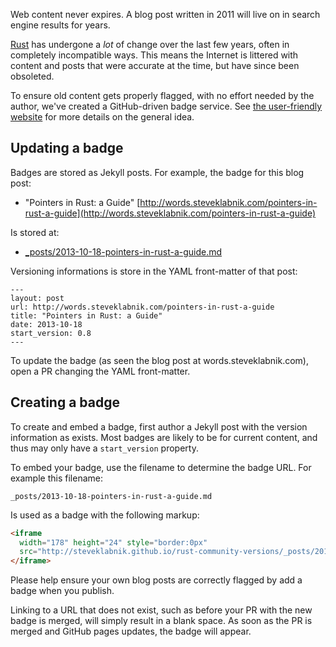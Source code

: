 Web content never expires. A blog post written in 2011 will live on in search
engine results for years.

[Rust](http://www.rust-lang.org/) has undergone a _lot_ of change over the last
few years, often in completely incompatible ways. This means the Internet is
littered with content and posts that were accurate at the time, but have since
been obsoleted.

To ensure old content gets properly flagged, with no effort needed by the
author, we've created a GitHub-driven badge service. See
[the user-friendly website](http://steveklabnik.github.io/rust-community-versions/)
for more details on the general idea.

## Updating a badge

Badges are stored as Jekyll posts. For example, the badge for this blog post:

* "Pointers in Rust: a Guide" [http://words.steveklabnik.com/pointers-in-rust-a-guide](http://words.steveklabnik.com/pointers-in-rust-a-guide)

Is stored at:

* [\_posts/2013-10-18-pointers-in-rust-a-guide.md](http://steveklabnik.github.io/rust-community-versions/_posts/2013-10-18-pointers-in-rust-a-guide.md)

Versioning informations is store in the YAML front-matter of that post:

```
---
layout: post
url: http://words.steveklabnik.com/pointers-in-rust-a-guide
title: "Pointers in Rust: a Guide"
date: 2013-10-18
start_version: 0.8
---
```

To update the badge (as seen the blog post at words.steveklabnik.com), open a PR changing
the YAML front-matter.

## Creating a badge

To create and embed a badge, first author a Jekyll post with the version
information as exists. Most badges are likely to be for current content, and
thus may only have a `start_version` property.

To embed your badge, use the filename to determine the badge URL. For example
this filename:

```
_posts/2013-10-18-pointers-in-rust-a-guide.md
```

Is used as a badge with the following markup:

```html
<iframe
  width="178" height="24" style="border:0px"
  src="http://steveklabnik.github.io/rust-community-versions/_posts/2013-10-18-pointers-in-rust-a-guide.md">
</iframe>
```

Please help ensure your own blog posts are correctly flagged by add a badge
when you publish.

Linking to a URL that does not exist, such as before your
PR with the new badge is merged, will simply result in a blank space. As
soon as the PR is merged and GitHub pages updates, the badge will appear.
